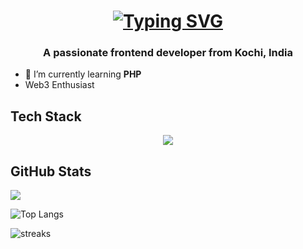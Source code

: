 <h1 align = "center">
<a href="https://git.io/typing-svg"><img src="https://readme-typing-svg.herokuapp.com?font=Fira+Code&weight=300&size=40&duration=2000&pause=650&color=F85D7FEC&background=1F222F&center=true&vCenter=true&repeat=false&width=438&height=55&lines=Hi+%F0%9F%91%8B%2C+I'm+Aakash" alt="Typing SVG" /></a>
<h3 align="center">A passionate frontend developer from Kochi, India</h3>

- 🌱 I’m currently learning **PHP**
- Web3 Enthusiast
  
## Tech Stack
<div align="center">
  <p align="center">
  <a href="https://skillicons.dev">
    <img src="https://skillicons.dev/icons?i=html,css,js,react,tailwind,c,cpp,ipfs,solidity,nodejs,php,git,github" />
  </a>

</div>

## GitHub Stats

![](https://komarev.com/ghpvc/?username=aakash414&style=for-the-badge)
 
![Top Langs](https://github-readme-stats.vercel.app/api/top-langs/?username=aakash414&layout=compact&theme=dracula&hide_border=true)

![streaks](https://github-readme-streak-stats.herokuapp.com/?user=aakash414&theme=monokai-metallian&hide_border=true)

